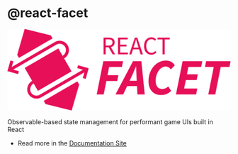 # @react-facet

<img src="logo.png" width="640px" />

Observable-based state management for performant game UIs built in React

- Read more in the [Documentation Site](https://react-facet.js.org/)
